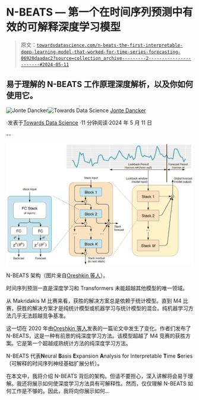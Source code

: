# N-BEATS — 第一个在时间序列预测中有效的可解释深度学习模型

> 原文：[`towardsdatascience.com/n-beats-the-first-interpretable-deep-learning-model-that-worked-for-time-series-forecasting-06920daadac2?source=collection_archive---------2-----------------------#2024-05-11`](https://towardsdatascience.com/n-beats-the-first-interpretable-deep-learning-model-that-worked-for-time-series-forecasting-06920daadac2?source=collection_archive---------2-----------------------#2024-05-11)

## 易于理解的 N-BEATS 工作原理深度解析，以及你如何使用它。

[](https://medium.com/@jodancker?source=post_page---byline--06920daadac2--------------------------------)![Jonte Dancker](https://medium.com/@jodancker?source=post_page---byline--06920daadac2--------------------------------)[](https://towardsdatascience.com/?source=post_page---byline--06920daadac2--------------------------------)![Towards Data Science](https://towardsdatascience.com/?source=post_page---byline--06920daadac2--------------------------------) [Jonte Dancker](https://medium.com/@jodancker?source=post_page---byline--06920daadac2--------------------------------)

·发表于[Towards Data Science](https://towardsdatascience.com/?source=post_page---byline--06920daadac2--------------------------------) ·11 分钟阅读·2024 年 5 月 11 日

--

![](img/980ff84a5ed71008034c95d433f1ed18.png)

N-BEATS 架构（图片来自[Oreshkin 等人](https://arxiv.org/pdf/1905.10437)）。

时间序列预测一直是深度学习和 Transformers 未能超越其他模型的唯一领域。

从 Makridakis M 比赛来看，获胜的解决方案总是依赖于统计模型。直到 M4 比赛，获胜的解决方案才是纯统计模型或机器学习与统计模型的混合。纯机器学习方法几乎无法超越竞争基准。

这一切在 2020 年由[Oreshkin 等人](https://arxiv.org/pdf/1905.10437)发表的一篇论文中发生了变化。作者们发布了 N-BEATS，这是一种有前景的纯深度学习方法。该模型超越了 M4 竞赛的获胜方案。它是第一个超越成熟统计方法的纯深度学习方法。

N-BEATS 代表**N**eural **B**asis **E**xpansion **A**nalysis for Interpretable **T**ime **S**eries（可解释的时间序列神经基础扩展分析）。

在本文中，我将介绍 N-BEATS 背后的架构。但请不要担心，深入讲解将会易于理解。我还将展示如何使深度学习方法具有可解释性。然而，仅仅理解 N-BEATS 如何工作是不够的。因此，我将向你展示如何…

